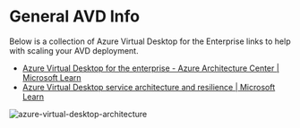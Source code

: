 # General AVD Info
Below is a collection of Azure Virtual Desktop for the Enterprise links to help with scaling your AVD deployment.

- [Azure Virtual Desktop for the enterprise - Azure Architecture Center | Microsoft Learn](https://learn.microsoft.com/en-us/azure/architecture/example-scenario/wvd/windows-virtual-desktop?toc=%2Fazure%2Fvirtual-desktop%2Ftoc.json&bc=%2Fazure%2Fvirtual-desktop%2Fbreadcrumb%2Ftoc.json)
- [Azure Virtual Desktop service architecture and resilience | Microsoft Learn](https://learn.microsoft.com/en-us/azure/virtual-desktop/service-architecture-resilience)

![azure-virtual-desktop-architecture](https://learn.microsoft.com/en-us/azure/cloud-adoption-framework/scenarios/wvd/media/azure-virtual-desktop-architecture.png)
